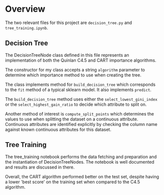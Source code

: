 # Overview
The two relevant files for this project are `decision_tree.py` and `tree_training.ipynb`.

## Decision Tree
The DecisionTreeNode class defined in this file represents an implementation of both the Quinlan C4.5 and CART importance algorithms. 

The constructor for my class accepts a string `algorithm` parameter to determine which importance method to use when creating the tree. 

The class implements method for `build_decision_tree` which corresponds to the `fit` method of a typical sklearn model. It also implements `predict`. 

The `build_decision_tree` method uses either the `select_lowest_gini_index` or the `select_highest_gain_ratio` to decide which attribute to split on. 

Another method of interest is `compute_split_points` which determines the values to use when splitting the dataset on a continuous attribute. 
Continuous attributes are identified explicitly by checking the column name against known continuous attributes for this dataset. 

## Tree Training
The tree_training notebook performs the data fetching and preparation and the instantiation of DecisionTreeNodes. The notebook is well documented and results are discussed in there. 

Overall, the CART algorithm performed better on the test set, despite having a lower 'best score' on the training set when compared to the C4.5 algorithm. 

